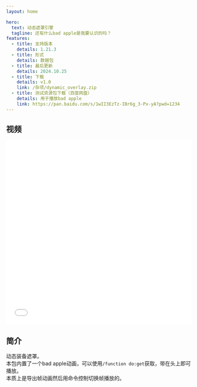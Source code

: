 ```yaml
---
layout: home

hero:
  text: 动态遮罩引擎
  tagline: 还有什么bad apple是我要认识的吗？
features:
  - title: 支持版本
    details: 1.21.3
  - title: 形式
    details: 数据包
  - title: 最后更新
    details: 2024.10.25
  - title: 下载
    details: v1.0
    link: /杂项/dynamic_overlay.zip
  - title: 测试资源包下载（百度网盘）
    details: 用于播放bad apple
    link: https://pan.baidu.com/s/1wII3EzTz-IBr6g_3-Px-yA?pwd=1234
---
```


## 视频

<iframe src="//player.bilibili.com/player.html?bvid=BV1Vqy2YgEAP&autoplay=0" 
        frameborder="0" 
        width="100%" 
        height="500" 
        allowfullscreen="true">
</iframe>

## 简介

动态装备遮罩。  
本包内置了一个bad apple动画，可以使用`/function do:get`获取，带在头上即可播放。  
本质上是导出帧动画然后用命令控制切换帧播放的。